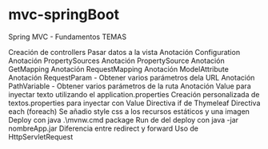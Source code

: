 # mvc-springBoot
Spring MVC - Fundamentos
TEMAS

Creación de controllers
Pasar datos a la vista
Anotación Configuration
Anotación PropertySources
Anotación PropertySource
Anotación GetMapping
Anotación RequestMapping
Anotación ModelAttribute
Anotación RequestParam - Obtener varios parámetros dela URL
Anotación PathVariable - Obtener varios parámetros de la ruta
Anotación Value para inyectar texto utilizando el application.properties
Creación personalizada de textos.properties para inyectar con Value
Directiva if de Thymeleaf
Directiva each (foreach)
Se añadio style css a los recursos estáticos y una imagen
Deploy con java .\mvnw.cmd package
Run de del deploy con java -jar nombreApp.jar
Diferencia entre redirect y forward
Uso de HttpServletRequest
